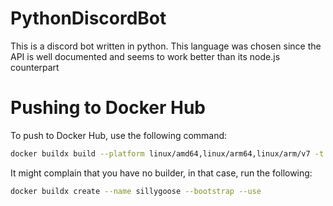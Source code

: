 # PythonDiscordBot

This is a discord bot written in python. This language was chosen since the API is well documented and seems to work better than its node.js counterpart

# Pushing to Docker Hub

To push to Docker Hub, use the following command:

```bash
docker buildx build --platform linux/amd64,linux/arm64,linux/arm/v7 -t aaronvansanten/discord-bot:latest --push .
```

It might complain that you have no builder, in that case, run the following:

```bash
docker buildx create --name sillygoose --bootstrap --use
```
